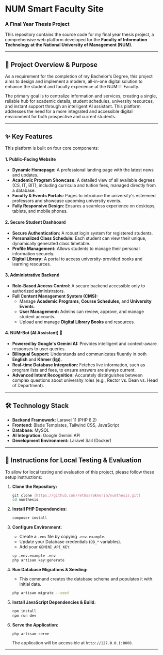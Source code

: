 # NUM Smart Faculty Site
### A Final Year Thesis Project

This repository contains the source code for my final year thesis project, a comprehensive web platform developed for the **Faculty of Information Technology at the National University of Management (NUM)**.

---

## 📖 Project Overview & Purpose

As a requirement for the completion of my Bachelor's Degree, this project aims to design and implement a modern, all-in-one digital solution to enhance the student and faculty experience at the NUM IT Faculty.

The primary goal is to centralize information and services, creating a single, reliable hub for academic details, student schedules, university resources, and instant support through an intelligent AI assistant. This platform addresses the need for a more integrated and accessible digital environment for both prospective and current students.

---

## ✨ Key Features

This platform is built on four core components:

#### 1. Public-Facing Website
* **Dynamic Homepage:** A professional landing page with the latest news and updates.
* **Academic Program Showcase:** A detailed view of all available degrees (CS, IT, BIT), including curricula and tuition fees, managed directly from a database.
* **Faculty & Events Portals:** Pages to introduce the university's esteemed professors and showcase upcoming university events.
* **Fully Responsive Design:** Ensures a seamless experience on desktops, tablets, and mobile phones.

#### 2. Secure Student Dashboard
* **Secure Authentication:** A robust login system for registered students.
* **Personalized Class Schedule:** Each student can view their unique, dynamically generated class timetable.
* **Profile Management:** Allows students to manage their personal information securely.
* **Digital Library:** A portal to access university-provided books and learning resources.

#### 3. Administrative Backend
* **Role-Based Access Control:** A secure backend accessible only to authorized administrators.
* **Full Content Management System (CMS):**
    * Manage **Academic Programs**, **Course Schedules**, and **University Events**.
    * **User Management:** Admins can review, approve, and manage student accounts.
    * Upload and manage **Digital Library Books** and resources.

#### 4. NUM-Bot (AI Assistant) 🤖
* **Powered by Google's Gemini AI:** Provides intelligent and context-aware responses to user queries.
* **Bilingual Support:** Understands and communicates fluently in both **English** and **Khmer (ខ្មែរ)**.
* **Real-time Database Integration:** Fetches live information, such as program lists and fees, to ensure answers are always current.
* **Advanced Intent Recognition:** Accurately distinguishes between complex questions about university roles (e.g., Rector vs. Dean vs. Head of Department).

---

## 🛠️ Technology Stack

* **Backend Framework:** Laravel 11 (PHP 8.2)
* **Frontend:** Blade Templates, Tailwind CSS, JavaScript
* **Database:** MySQL
* **AI Integration:** Google Gemini API
* **Development Environment:** Laravel Sail (Docker)

---

## 🔬 Instructions for Local Testing & Evaluation

To allow for local testing and evaluation of this project, please follow these setup instructions:

1.  **Clone the Repository:**
    ```bash
    git clone [https://github.com/rethsaraknorin/numthesis.git]
    cd numthesis
    ```

2.  **Install PHP Dependencies:**
    ```bash
    composer install
    ```

3.  **Configure Environment:**
    * Create a `.env` file by copying `.env.example`.
    * Update your Database credentials (`DB_*` variables).
    * Add your `GEMINI_API_KEY`.
    ```bash
    cp .env.example .env
    php artisan key:generate
    ```

4.  **Run Database Migrations & Seeding:**
    * This command creates the database schema and populates it with initial data.
    ```bash
    php artisan migrate --seed
    ```

5.  **Install JavaScript Dependencies & Build:**
    ```bash
    npm install
    npm run dev
    ```

6.  **Serve the Application:**
    ```bash
    php artisan serve
    ```
    The application will be accessible at `http://127.0.0.1:8000`.

---